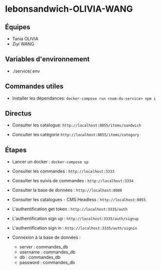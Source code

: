 # lebonsandwich-OLIVIA-WANG

## Équipes
- Tania OLIVIA
- Ziyi WANG

## Variables d'environnement

- ./service/.env

## Commandes utiles

- Installer les dépendances:
`docker-compose run <nom-du-service> npm i`


## Directus
- Consulter les catalogue:
`http://localhost:8055/items/sandwich`

- Conculter les catégorie
`http://localhost:8055/items/category`



## Étapes

- Lancer un docker :
`docker-compose up`

- Consulter les commandes :
`http://localhost:3333`

- Consulter les suivis de commandes :
`http://localhost:3334`

- Consulter la base de données :
`http://localhost:8080`

- Consulter les catalogues - CMS Headless  :
`http://localhost:8055`

- L'authentification get token :
`http://localhost:3335/auth`

- L'authentification sign up :
`http://localhost:3335/auth/signup`

- L'authentification sign in :
`http://localhost:3335/auth/signin`

- Connexion à la base de données :
  - server : commandes_db
  - username : commandes_db
  - db : commandes_db
  - password : commandes_db


